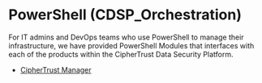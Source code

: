 # PowerShell (CDSP_Orchestration)
For IT admins and DevOps teams who use PowerShell to manage their infrastructure, we have provided PowerShell Modules that interfaces with each of the products within the CipherTrust Data Security Platform.
* [CipherTrust Manager](./CipherTrustManager/)

